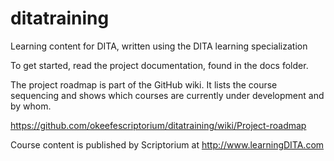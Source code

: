 # ditatraining
Learning content for DITA, written using the DITA learning specialization

To get started, read the project documentation, found in the docs folder.

The project roadmap is part of the GitHub wiki. It lists the course sequencing and shows which courses are currently under development and by whom.

https://github.com/okeefescriptorium/ditatraining/wiki/Project-roadmap

Course content is published by Scriptorium at http://www.learningDITA.com
